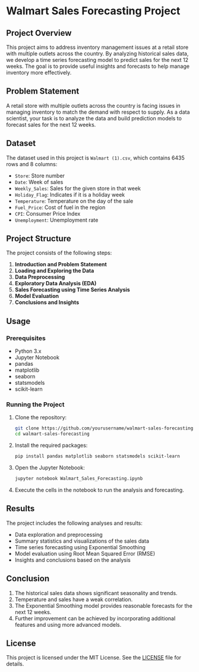 # Walmart Sales Forecasting Project

## Project Overview

This project aims to address inventory management issues at a retail store with multiple outlets across the country. By analyzing historical sales data, we develop a time series forecasting model to predict sales for the next 12 weeks. The goal is to provide useful insights and forecasts to help manage inventory more effectively.

## Problem Statement

A retail store with multiple outlets across the country is facing issues in managing inventory to match the demand with respect to supply. As a data scientist, your task is to analyze the data and build prediction models to forecast sales for the next 12 weeks.

## Dataset

The dataset used in this project is `Walmart (1).csv`, which contains 6435 rows and 8 columns:

- `Store`: Store number
- `Date`: Week of sales
- `Weekly_Sales`: Sales for the given store in that week
- `Holiday_Flag`: Indicates if it is a holiday week
- `Temperature`: Temperature on the day of the sale
- `Fuel_Price`: Cost of fuel in the region
- `CPI`: Consumer Price Index
- `Unemployment`: Unemployment rate

## Project Structure

The project consists of the following steps:

1. **Introduction and Problem Statement**
2. **Loading and Exploring the Data**
3. **Data Preprocessing**
4. **Exploratory Data Analysis (EDA)**
5. **Sales Forecasting using Time Series Analysis**
6. **Model Evaluation**
7. **Conclusions and Insights**

## Usage

### Prerequisites

- Python 3.x
- Jupyter Notebook
- pandas
- matplotlib
- seaborn
- statsmodels
- scikit-learn

### Running the Project

1. Clone the repository:

    ```bash
    git clone https://github.com/yourusername/walmart-sales-forecasting.git
    cd walmart-sales-forecasting
    ```

2. Install the required packages:

    ```bash
    pip install pandas matplotlib seaborn statsmodels scikit-learn
    ```

3. Open the Jupyter Notebook:

    ```bash
    jupyter notebook Walmart_Sales_Forecasting.ipynb
    ```

4. Execute the cells in the notebook to run the analysis and forecasting.

## Results

The project includes the following analyses and results:

- Data exploration and preprocessing
- Summary statistics and visualizations of the sales data
- Time series forecasting using Exponential Smoothing
- Model evaluation using Root Mean Squared Error (RMSE)
- Insights and conclusions based on the analysis

## Conclusion

1. The historical sales data shows significant seasonality and trends.
2. Temperature and sales have a weak correlation.
3. The Exponential Smoothing model provides reasonable forecasts for the next 12 weeks.
4. Further improvement can be achieved by incorporating additional features and using more advanced models.

## License

This project is licensed under the MIT License. See the [LICENSE](LICENSE) file for details.


